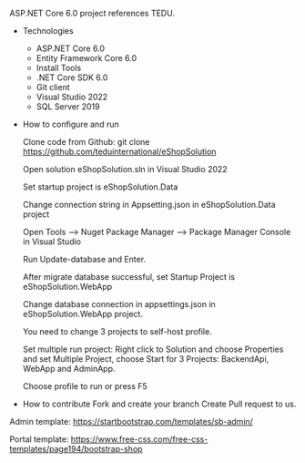 ASP.NET Core 6.0 project references TEDU.
- Technologies
  + ASP.NET Core 6.0
  + Entity Framework Core 6.0
  + Install Tools
  + .NET Core SDK 6.0
  + Git client
  + Visual Studio 2022
  + SQL Server 2019

- How to configure and run

  Clone code from Github: git clone https://github.com/teduinternational/eShopSolution

  Open solution eShopSolution.sln in Visual Studio 2022

  Set startup project is eShopSolution.Data

  Change connection string in Appsetting.json in eShopSolution.Data project

  Open Tools --> Nuget Package Manager --> Package Manager Console in Visual Studio

  Run Update-database and Enter.

  After migrate database successful, set Startup Project is eShopSolution.WebApp

  Change database connection in appsettings.json in eShopSolution.WebApp project.

  You need to change 3 projects to self-host profile.

  Set multiple run project: Right click to Solution and choose Properties and set Multiple Project, choose Start for 3 Projects: BackendApi, WebApp and AdminApp.

  Choose profile to run or press F5
- How to contribute
  Fork and create your branch
  Create Pull request to us.

Admin template: https://startbootstrap.com/templates/sb-admin/

Portal template: https://www.free-css.com/free-css-templates/page194/bootstrap-shop
